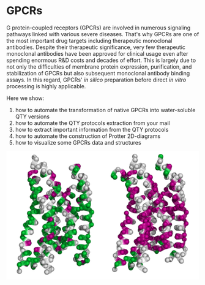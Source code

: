 # GPCRs

G protein-coupled receptors (GPCRs) are involved in numerous signaling pathways linked with various severe diseases. That's why GPCRs are one of the most important drug targets including therapeutic monoclonal antibodies. Despite their therapeutic significance, very few therapeutic monoclonal antibodies have been approved for clinical usage even after spending enormous R&D costs and decades of effort. This is largely due to not only the difficulties of membrane protein expression, purification, and stabilization of GPCRs but also subsequent monoclonal antibody binding assays. In this regard, GPCRs' *in silico* preparation before direct *in vitro* processing is highly applicable.

Here we show:
1) how to automate the transformation of native GPCRs into water-soluble QTY versions
2) how to automate the QTY protocols extraction from your mail
3) how to extract important information from the QTY protocols
4) how to automate the construction of Protter 2D-diagrams
4) how to visualize some GPCRs data and structures

<img src="./images/native_qty_gpcr.png">
